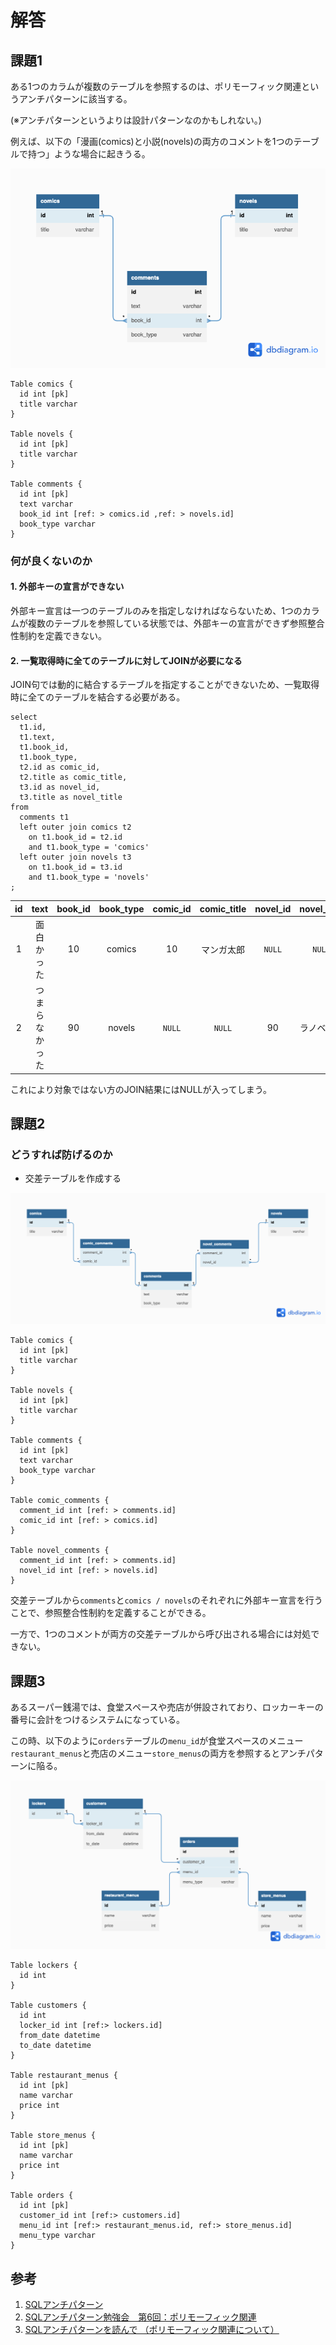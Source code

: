 # 解答
## 課題1

ある1つのカラムが複数のテーブルを参照するのは、ポリモーフィック関連というアンチパターンに該当する。

(※アンチパターンというよりは設計パターンなのかもしれない。)

例えば、以下の「漫画(comics)と小説(novels)の両方のコメントを1つのテーブルで持つ」ような場合に起きうる。

![ER図](./erd.png)
```
Table comics {
  id int [pk]
  title varchar
}

Table novels {
  id int [pk]
  title varchar
}

Table comments {
  id int [pk]
  text varchar
  book_id int [ref: > comics.id ,ref: > novels.id]
  book_type varchar
}
```

### 何が良くないのか

#### 1. 外部キーの宣言ができない

外部キー宣言は一つのテーブルのみを指定しなければならないため、1つのカラムが複数のテーブルを参照している状態では、外部キーの宣言ができず参照整合性制約を定義できない。

#### 2. 一覧取得時に全てのテーブルに対してJOINが必要になる

JOIN句では動的に結合するテーブルを指定することができないため、一覧取得時に全てのテーブルを結合する必要がある。

```
select
  t1.id,
  t1.text,
  t1.book_id,
  t1.book_type,
  t2.id as comic_id,
  t2.title as comic_title,
  t3.id as novel_id,
  t3.title as novel_title
from
  comments t1
  left outer join comics t2
    on t1.book_id = t2.id
    and t1.book_type = 'comics'
  left outer join novels t3
    on t1.book_id = t3.id
    and t1.book_type = 'novels'
;
```

| id | text | book_id | book_type| comic_id | comic_title | novel_id | novel_title |
| :---: | :---: | :---: | :---: | :---: | :---: | :---: | :---: |
| 1 | 面白かった | 10 | comics | 10 | マンガ太郎 | `NULL` | `NULL` |
| 2 | つまらなかった | 90 | novels | `NULL` | `NULL` | 90 | ラノベ太郎 |

これにより対象ではない方のJOIN結果にはNULLが入ってしまう。

## 課題2
### どうすれば防げるのか

- 交差テーブルを作成する

![ER図](./erd2.png)

```
Table comics {
  id int [pk]
  title varchar
}

Table novels {
  id int [pk]
  title varchar
}

Table comments {
  id int [pk]
  text varchar
  book_type varchar
}

Table comic_comments {
  comment_id int [ref: > comments.id]
  comic_id int [ref: > comics.id]
}

Table novel_comments {
  comment_id int [ref: > comments.id]
  novel_id int [ref: > novels.id]
}
```

交差テーブルから`comments`と`comics / novels`のそれぞれに外部キー宣言を行うことで、参照整合性制約を定義することができる。

一方で、1つのコメントが両方の交差テーブルから呼び出される場合には対処できない。

## 課題3

あるスーパー銭湯では、食堂スペースや売店が併設されており、ロッカーキーの番号に会計をつけるシステムになっている。

この時、以下のように`orders`テーブルの`menu_id`が食堂スペースのメニュー`restaurant_menus`と売店のメニュー`store_menus`の両方を参照するとアンチパターンに陥る。

![ER図](./erd3.png)
```
Table lockers {
  id int
}

Table customers {
  id int
  locker_id int [ref:> lockers.id]
  from_date datetime
  to_date datetime
}

Table restaurant_menus {
  id int [pk]
  name varchar
  price int
}

Table store_menus {
  id int [pk]
  name varchar
  price int
}

Table orders {
  id int [pk]
  customer_id int [ref:> customers.id]
  menu_id int [ref:> restaurant_menus.id, ref:> store_menus.id]
  menu_type varchar
}
```

## 参考
1. [SQLアンチパターン](https://www.oreilly.co.jp/books/9784873115894/)
2. [SQLアンチパターン勉強会　第6回：ポリモーフィック関連](https://qiita.com/dai329/items/1db8fbe37f43a465d801)
3. [SQLアンチパターンを読んで （ポリモーフィック関連について）](https://blog.motimotilab.com/sql-anti-pattern-polymorphic-association/)